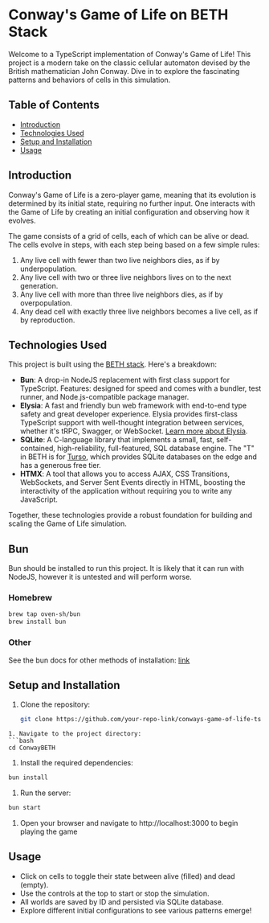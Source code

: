# Conway's Game of Life on BETH Stack

Welcome to a TypeScript implementation of Conway's Game of Life! This project is a modern take on the classic cellular automaton devised by the British mathematician John Conway. Dive in to explore the fascinating patterns and behaviors of cells in this simulation.

## Table of Contents

- [Introduction](#introduction)
- [Technologies Used](#technologies-used)
- [Setup and Installation](#setup-and-installation)
- [Usage](#usage)

## Introduction

Conway's Game of Life is a zero-player game, meaning that its evolution is determined by its initial state, requiring no further input. One interacts with the Game of Life by creating an initial configuration and observing how it evolves.

The game consists of a grid of cells, each of which can be alive or dead. The cells evolve in steps, with each step being based on a few simple rules:

1. Any live cell with fewer than two live neighbors dies, as if by underpopulation.
2. Any live cell with two or three live neighbors lives on to the next generation.
3. Any live cell with more than three live neighbors dies, as if by overpopulation.
4. Any dead cell with exactly three live neighbors becomes a live cell, as if by reproduction.

## Technologies Used

This project is built using the [BETH stack](https://github.com/fvucemilo/beth-stack). Here's a breakdown:

- **Bun**: A drop-in NodeJS replacement with first class support for TypeScript. Features: designed for speed and comes with a bundler, test runner, and Node.js-compatible package manager.
- **Elysia**: A fast and friendly bun web framework with end-to-end type safety and great developer experience. Elysia provides first-class TypeScript support with well-thought integration between services, whether it's tRPC, Swagger, or WebSocket. [Learn more about Elysia](https://elysiajs.com/).
- **SQLite**: A C-language library that implements a small, fast, self-contained, high-reliability, full-featured, SQL database engine. The "T" in BETH is for [Turso](https://turso.tech/), which provides SQLite databases on the edge and has a generous free tier. 
- **HTMX**: A tool that allows you to access AJAX, CSS Transitions, WebSockets, and Server Sent Events directly in HTML, boosting the interactivity of the application without requiring you to write any JavaScript.

Together, these technologies provide a robust foundation for building and scaling the Game of Life simulation.
## Bun
Bun should be installed to run this project. It is likely that it can run with NodeJS, however it is untested and will perform worse.

### Homebrew
  ```bash
  brew tap oven-sh/bun
  brew install bun
  ```
### Other
See the bun docs for other methods of installation: [link](https://bun.sh/docs/installation)

## Setup and Installation

1. Clone the repository:
   ```bash
   git clone https://github.com/your-repo-link/conways-game-of-life-ts.git
  ```
1. Navigate to the project directory:
  ```bash
  cd ConwayBETH
  ```
1. Install the required dependencies:
  ```bash
  bun install
  ```
1. Run the server:
  ```bash
  bun start
  ```
1. Open your browser and navigate to http://localhost:3000 to begin playing the game

## Usage
* Click on cells to toggle their state between alive (filled) and dead (empty).
* Use the controls at the top to start or stop the simulation.
* All worlds are saved by ID and persisted via SQLite database.
* Explore different initial configurations to see various patterns emerge!
